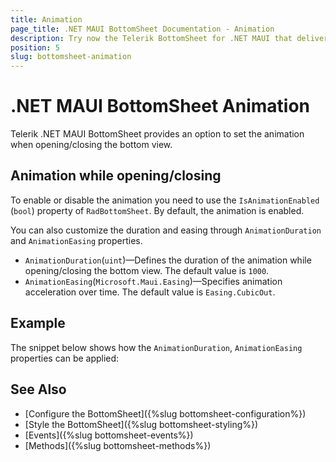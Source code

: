 ```yaml
---
title: Animation
page_title: .NET MAUI BottomSheet Documentation - Animation
description: Try now the Telerik BottomSheet for .NET MAUI that delivers an animation when opening/closing the bottom view.
position: 5
slug: bottomsheet-animation
---
```


# .NET MAUI BottomSheet Animation

Telerik .NET MAUI BottomSheet provides an option to set the animation when opening/closing the bottom view.

## Animation while opening/closing

To enable or disable the animation you need to use the `IsAnimationEnabled` (`bool`) property of `RadBottomSheet`. By default, the animation is enabled.

You can also customize the duration and easing through `AnimationDuration` and `AnimationEasing` properties.

* `AnimationDuration`(`uint`)&mdash;Defines the duration of the animation while opening/closing the bottom view. The default value is `1000`.
* `AnimationEasing`(`Microsoft.Maui.Easing`)&mdash;Specifies animation acceleration over time. The default value is `Easing.CubicOut`.

## Example

The snippet below shows how the `AnimationDuration`, `AnimationEasing` properties can be applied:



## See Also

- [Configure the BottomSheet]({%slug bottomsheet-configuration%})
- [Style the BottomSheet]({%slug bottomsheet-styling%})
- [Events]({%slug bottomsheet-events%})
- [Methods]({%slug bottomsheet-methods%})